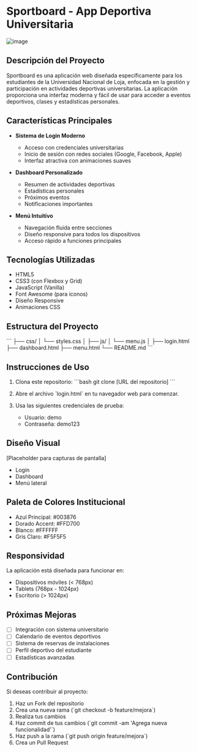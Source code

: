 # Sportboard - App Deportiva Universitaria

![image](https://github.com/user-attachments/assets/93f54942-b1c4-41c8-8b08-9381784dbd3e)



## Descripción del Proyecto

Sportboard es una aplicación web diseñada específicamente para los estudiantes de la Universidad Nacional de Loja, enfocada en la gestión y participación en actividades deportivas universitarias. La aplicación proporciona una interfaz moderna y fácil de usar para acceder a eventos deportivos, clases y estadísticas personales.

## Características Principales

- **Sistema de Login Moderno**
  - Acceso con credenciales universitarias
  - Inicio de sesión con redes sociales (Google, Facebook, Apple)
  - Interfaz atractiva con animaciones suaves

- **Dashboard Personalizado**
  - Resumen de actividades deportivas
  - Estadísticas personales
  - Próximos eventos
  - Notificaciones importantes

- **Menú Intuitivo**
  - Navegación fluida entre secciones
  - Diseño responsive para todos los dispositivos
  - Acceso rápido a funciones principales

## Tecnologías Utilizadas

- HTML5
- CSS3 (con Flexbox y Grid)
- JavaScript (Vanilla)
- Font Awesome (para iconos)
- Diseño Responsive
- Animaciones CSS

## Estructura del Proyecto

\`\`\`
├── css/
│   └── styles.css
│
├── js/
│   └── menu.js
│
├── login.html
├── dashboard.html
├── menu.html
└── README.md
\`\`\`

## Instrucciones de Uso

1. Clona este repositorio:
   \`\`\`bash
   git clone [URL del repositorio]
   \`\`\`

2. Abre el archivo \`login.html\` en tu navegador web para comenzar.

3. Usa las siguientes credenciales de prueba:
   - Usuario: demo
   - Contraseña: demo123

## Diseño Visual

[Placeholder para capturas de pantalla]

- Login
- Dashboard
- Menú lateral

## Paleta de Colores Institucional

- Azul Principal: #003876
- Dorado Accent: #FFD700
- Blanco: #FFFFFF
- Gris Claro: #F5F5F5

## Responsividad

La aplicación está diseñada para funcionar en:
- Dispositivos móviles (< 768px)
- Tablets (768px - 1024px)
- Escritorio (> 1024px)

## Próximas Mejoras

- [ ] Integración con sistema universitario
- [ ] Calendario de eventos deportivos
- [ ] Sistema de reservas de instalaciones
- [ ] Perfil deportivo del estudiante
- [ ] Estadísticas avanzadas

## Contribución

Si deseas contribuir al proyecto:
1. Haz un Fork del repositorio
2. Crea una nueva rama (\`git checkout -b feature/mejora\`)
3. Realiza tus cambios
4. Haz commit de tus cambios (\`git commit -am 'Agrega nueva funcionalidad'\`)
5. Haz push a la rama (\`git push origin feature/mejora\`)
6. Crea un Pull Request


